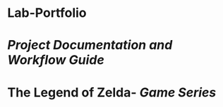 # Lab-Portfolio 
# _Project Documentation and Workflow Guide_
# The Legend of Zelda- _Game Series_



